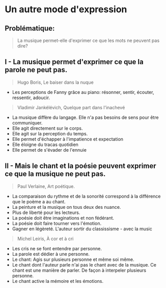 # Un autre mode d'expression

## Problématique:
> La musique permet-elle d'exprimer ce que les mots ne peuvent pas dire?

## I - La musique permet d'exprimer ce que la parole ne peut pas.
> Hugo Boris, Le baiser dans la nuque
- Les perceptions de Fanny grâce au piano: résonner, sentir, écouter, ressentir, adoucir.

> Vladimir Jankélévich, Quelque part dans l'inachevé
- La musique diffère du langage. Elle n'a pas besoins de sens pour être communiquer.
- Elle agit directement sur le corps.
- Elle agit sur la perception du temps.
- Elle permet d'échapper à l'impatience et expectation
- Elle éloigne du tracas quotidien
- Elle permet de s'évader de l'ennuie

## II - Mais le chant et la poésie peuvent exprimer ce que la musique ne peut pas.
> Paul Verlaine, Art poétique.
- La comparaison du rythme et de la sonorité correspond à la différence que le poème a au chant.
- La peinture et la musique on tous deux des nuance.
- Plus de liberté pour les lecteurs.
- La poésie doit être imaginations et non fédérant.
- La poésie doit faire tourner vers l'émotion.
- Gagner en légèreté.
L'auteur sortir du classissisme - avec la music

> Michel Leiris, À cor et à cri
- Les cris ne se font entendre par personne.
- La parole est dédier à une personne.
- Le chant: Agis sur plusieurs personne et même soi même.
- Le chant dont l'auteur parle n'ai pas le chant avec de la musique. Ce chant est une manière de parler. De façon à interpeler plusieurs personne.
- Le chant active la mémoire et les émotions.

 
